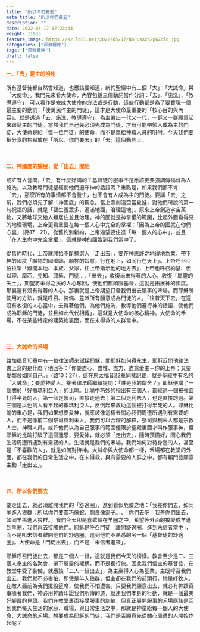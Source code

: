 ```yaml
---
title: "所以你們要去"
meta_title: "所以你們要去"
description: ""
date: 2022-05-17 17:23:43
weight: 11933
feature_image: https://s2.loli.net/2022/05/17/N8PusXzK2pGZcld.jpg
categories: ["深淵響應"]
tags: ["深淵響應"]
draft: false
---
```


<span style="color: #ff6600;"><strong>一、「去」是主的吩咐</strong></span><br />
<br />
所有基督徒都自然會知道，也應該要知道，新約聖經中有二個「大」：「大誡命」與「大使命」。我門先來看大使命，內容包括三個動詞當作分詞：「去」、「施洗」、「教導遵守」，可以看作是完成大使命的方法或是行動，這些行動都是為了要實現一個最主要的動詞：「使萬民作主的門徒」，這才是大使命最重要的「核心目的與內容」。就是透過「去、施洗、教導遵守」，為主帶出一代又一代，一群又一群願意起來跟隨主的門徒。當然我們自己先必須先成為門徒，才有可能帶領人成為主的門徒，大使命是給「每一位門徒」的使命，而不是單給神職人員的吩咐。今天我們要把分享的焦點放在「所以，你們要去」的「去」這個動詞上。<br />
<br />
&nbsp;<br />
<br />
<span style="color: #ff6600;"><strong>二、神國度的擴展，從「出去」開始</strong></span><br />
<br />
或許有人會問，「去」有什麼好講的？基督徒的服事不是應該更要強調傳福音為人施洗，以及教導門徒聖經使他們遵守神的話語嗎？重點是，如果我們都不肯「去」，那麼所有的事情都不會發生，也不會有人成為主的門徒。要講「去」之前，我們必須先了解「神國度」的觀念。當上帝創造亞當夏娃，對他們所說的第一句祝福的話，就是「要生養眾多，遍滿地面，治理這地」。原來上帝創造宇宙萬物，又將地球交給人類居住並且治理。神的國就是神掌權的範圍，比起外面看得見的地理環境，上帝更看重要在每一個人心中完全的掌權：「因為上帝的國就在你們心裏」（路17：21）。從舊約到新約，上帝渴望要住進「每一個人的心中」，並且「在人生命中完全掌權」，這就是神的國臨到我們當中了。<br />
<br />
從舊約時代，上帝就開始不斷揀選人「走出去」，要在神應許之地得地為業，帶下神的國度「願祢的國降臨，願祢的旨意，行在地上，如同行在天上」。上帝呼召亞伯拉罕「離開本地、本族、父家，往上帝指示他的地方去」，上帝也呼召約瑟、但以理、摩西、先知、耶穌、門徒…，「出去」，收復尚未得著的人心，收復「屬靈的失土」，期望將未得之民的人心奪回，使他們都順服基督，這就是拓展神的國度。那裏還有沒有得著的人心，那裏就是上帝期望打發我們出去服事的禾場。而耶穌所使用的方法，就是呼召、裝備、差派所有願意成為門徒的人，「往普天下去，在還沒有收復的人心當中，去得著他們，為他們施洗，教導他們遵行神的話語，使他們成為耶穌的門徒，並且如此代代相傳」，這就是大使命的核心精神。大使命的禾場，不在某些特定的建築物裏面，而在未得救的人群當中。<br />
<br />
&nbsp;<br />
<br />
<strong><span style="color: #ff6600;">三、大誡命的禾場</span></strong><br />
<br />
路加福音10章中有一位律法師來試探耶穌，問耶穌如何得永生，耶穌反問他律法書上寫的是什麼？他回答：「你要盡心、盡性、盡力、盡意愛主－你的上帝；又要愛鄰舍如同自己。」（路10：27），這在馬太福音22章同樣記載，就是聖經中有名的「大誡命」：要愛神愛人。接著律法師繼續提問：「誰是我的鄰舍？」耶穌便講了一個關於「好撒瑪利亞人」的比喻。比喻中巧妙的指出有三個人，都經過一個被強盜打得半死的人，第一個是祭司，直接走過去；第二個是利未人，也是直接跨過。第三個是以色列人看不起的撒瑪利亞人，反倒起來救助這個被打得半死的人。耶穌比喻的重心是，我們如果想要愛神，就應該像這樣去關心我們周遭所遇到有需要的人，而不是像前二個祭司與利未人。我們可以合理的解釋，祭司與利未人都是宗教人士，神職人員，或許他們以為自己服事的範圍僅限於聖殿裏面才叫作服事神，但耶穌的比喻打破了這個迷思，要愛神，就必須「走出去」，隨時預備好，關心我們生活周遭所遇到有需要的人。生活就是我們的禾場，我們如何對待身邊的人，甚至是「不喜歡的人」，就是如何對待神。大誡命與大使命都一樣，禾場都在教堂的外面，都在我們的日常生活之中，在未得救，與有需要的人群之中，都有賴門徒願意主動「走出去」。<br />
<br />
&nbsp;<br />
<br />
<strong><span style="color: #ff6600;">四、所以你們要去</span></strong><br />
<br />
要走出去，就必須離開我們的「舒適圈」，進到看似危險之地：「我差你們去，如同羊進入狼群；所以你們要靈巧像蛇，馴良像鴿子。」、「你們去吧！我差你們出去，如同羊羔進入狼群。」我們今天卻是喜歡躲在羊圈之中，希望等外面的狼變成羊進到羊圈，我們再去接觸他們。耶穌是呼召門徒「離開舒適圈，進到未信者當中」，而不是叫未信者離開他們的舒適圈，進到他們不熟悉的另一個「基督徒的舒適圈」。大使命是「門徒出去」，而不是「未信者進來」。<br />
<br />
耶穌呼召門徒出去，都是二個人一組，這就是我們今天的榜樣。教會至少是二、三個人奉主的名聚會，帶下屬靈的權柄，而不是獨行俠。因此我們信主的基督徒，在教堂中受了裝備，就應該「二人一組出去」，為主贏得人心為基業。主既呼召我們出去，我們就不必害怕，即使是羊入狼群，但主卻在我們的前頭行，祂是好牧人，在敵人面前為我們擺設筵席，使我們不怕遭害。只要我們願意出去，就必有神蹟奇事隨著我們，神必用神蹟印證我們所傳的道，就連我們本身的行動，就是一個最美好腳蹤的見證。我們在教堂裏面接受服事的訓練，但真正展開服事的禾場應該是回到我們每天生活的家庭、職場，與日常生活之中，那就是神量給每一個人的大使命、大誡命的禾場。想要成為耶穌的門徒，我們是否願意先從關心周遭的人開始作起呢？<br />
<br />
&nbsp;<br />
<br />
&nbsp;<br />
<br />
&nbsp;
        